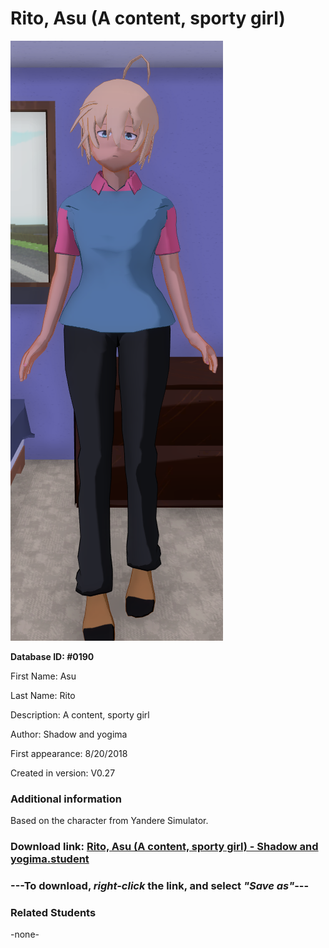 # Rito, Asu (A content, sporty girl)

<img src="../../Files/Images/Rito, Asu (A content, sporty girl).png" title="Rito, Asu (A content, sporty girl) - Shadow and yogima">

**Database ID: #0190**

First Name: Asu

Last Name: Rito

Description: A content, sporty girl

Author: Shadow and yogima

First appearance: 8/20/2018

Created in version: V0.27

### Additional information

Based on the character from Yandere Simulator.

### Download link: <a href="https://raw.githubusercontent.com/Arbiter1223/Daigaku-Gurashi-Custom-Students/master/Files/Student%20Files/Rito%2C%20Asu%20(A%20content%2C%20sporty%20girl)%20-%20Shadow%20and%20yogima.student">Rito, Asu (A content, sporty girl) - Shadow and yogima.student</a>

### ---**To download, _right-click_ the link, and select _"Save as"_**---

### Related Students

-none-
